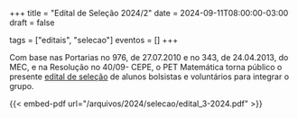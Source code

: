 +++
title = "Edital de Seleção 2024/2"
date = 2024-09-11T08:00:00-03:00
draft = false

tags = ["editais", "selecao"]
eventos = []
+++

Com base nas Portarias no 976, de 27.07.2010 e no 343, de 24.04.2013, do MEC, e na Resolução
no 40/09- CEPE, o PET Matemática torna público o presente [edital de seleção](/arquivos/2024/selecao/edital_3-2024.pdf) de alunos bolsistas e voluntários para integrar o grupo.

{{< embed-pdf url="/arquivos/2024/selecao/edital_3-2024.pdf" >}}
